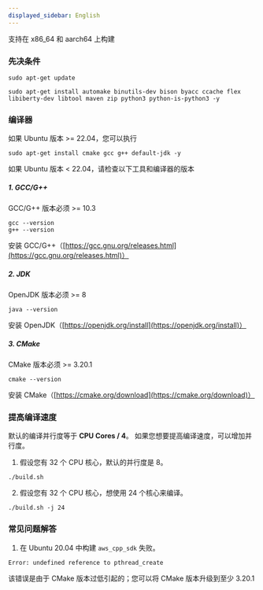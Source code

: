 ```yaml
---
displayed_sidebar: English
---
```


支持在 x86_64 和 aarch64 上构建

### 先决条件

```
sudo apt-get update
```

```
sudo apt-get install automake binutils-dev bison byacc ccache flex libiberty-dev libtool maven zip python3 python-is-python3 -y
```

### 编译器

如果 Ubuntu 版本 >= 22.04，您可以执行
```
sudo apt-get install cmake gcc g++ default-jdk -y
```

如果 Ubuntu 版本 < 22.04，请检查以下工具和编译器的版本

##### 1. GCC/G++

GCC/G++ 版本必须 >= 10.3
```
gcc --version
g++ --version
```
安装 GCC/G++（[https://gcc.gnu.org/releases.html](https://gcc.gnu.org/releases.html)）

##### 2. JDK

OpenJDK 版本必须 >= 8
```
java --version
```
安装 OpenJDK（[https://openjdk.org/install](https://openjdk.org/install)）

##### 3. CMake

CMake 版本必须 >= 3.20.1

```
cmake --version
```
安装 CMake（[https://cmake.org/download](https://cmake.org/download)）

### 提高编译速度

默认的编译并行度等于 **CPU Cores / 4**。
如果您想要提高编译速度，可以增加并行度。

1. 假设您有 32 个 CPU 核心，默认的并行度是 8。

```
./build.sh
```

2. 假设您有 32 个 CPU 核心，想使用 24 个核心来编译。

```
./build.sh -j 24
```

### 常见问题解答

1. 在 Ubuntu 20.04 中构建 `aws_cpp_sdk` 失败。
```
Error: undefined reference to pthread_create
```
该错误是由于 CMake 版本过低引起的；您可以将 CMake 版本升级到至少 3.20.1
